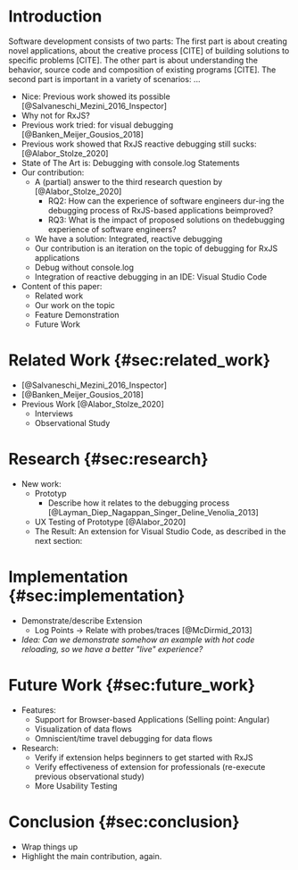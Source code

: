 # Introduction

Software development consists of two parts: The first part is about creating novel applications, about the creative process [CITE] of building solutions to specific problems [CITE]. The other part is about understanding the behavior, source code and composition of existing programs [CITE]. The second part is important in a variety of scenarios: ...

- Nice: Previous work showed its possible [@Salvaneschi_Mezini_2016_Inspector]
- Why not for RxJS?
- Previous work tried: for visual debugging [@Banken_Meijer_Gousios_2018]
- Previous work showed that RxJS reactive debugging still sucks: [@Alabor_Stolze_2020]
- State of The Art is: Debugging with console.log Statements
- Our contribution:
  - A (partial) answer to the third research question by [@Alabor_Stolze_2020]
    - RQ2: How can the experience of software engineers dur-ing the debugging process of RxJS-based applications beimproved?
    - RQ3: What is the impact of proposed solutions on thedebugging experience of software engineers?
  - We have a solution: Integrated, reactive debugging
  - Our contribution is an iteration on the topic of debugging for RxJS applications
  - Debug without console.log
  - Integration of reactive debugging in an IDE: Visual Studio Code
- Content of this paper:
  - Related work
  - Our work on the topic
  - Feature Demonstration
  - Future Work


# Related Work {#sec:related_work}

- [@Salvaneschi_Mezini_2016_Inspector]
- [@Banken_Meijer_Gousios_2018]
- Previous Work [@Alabor_Stolze_2020]
  - Interviews
  - Observational Study

# Research {#sec:research}

- New work:
	- Prototyp
	  - Describe how it relates to the debugging process [@Layman_Diep_Nagappan_Singer_Deline_Venolia_2013]
	- UX Testing of Prototype [@Alabor_2020]
	- The Result: An extension for Visual Studio Code, as described in the next section:

# Implementation {#sec:implementation}

- Demonstrate/describe Extension
  - Log Points -> Relate with probes/traces [@McDirmid_2013]
- *Idea: Can we demonstrate somehow an example with hot code reloading, so we have a better "live" experience?*

# Future Work {#sec:future_work}

- Features:
	- Support for Browser-based Applications (Selling point: Angular)
	- Visualization of data flows
	- Omniscient/time travel debugging for data flows
- Research:
	- Verify if extension helps beginners to get started with RxJS
	- Verify effectiveness of extension for professionals (re-execute previous observational study)
  - More Usability Testing

# Conclusion {#sec:conclusion}

- Wrap things up
- Highlight the main contribution, again.

